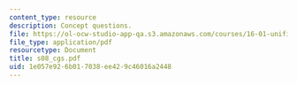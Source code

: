 ```yaml
---
content_type: resource
description: Concept questions.
file: https://ol-ocw-studio-app-qa.s3.amazonaws.com/courses/16-01-unified-engineering-i-ii-iii-iv-fall-2005-spring-2006/1e057e926b017038ee429c46016a2448_s08_cgs.pdf
file_type: application/pdf
resourcetype: Document
title: s08_cgs.pdf
uid: 1e057e92-6b01-7038-ee42-9c46016a2448
---
```

